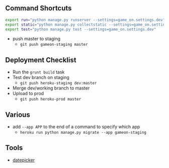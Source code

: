 ## Command Shortcuts

```sh
export run="python manage.py runserver --settings=game_on.settings.dev"
export static="python manage.py collectstatic --settings=game_on.settings.dev"
export test="python manage.py test --settings=game_on.settings.dev"
```

- push master to staging
  - `git push gameon-staging master`

## Deployment Checklist

- Run the `grunt build` task
- Test dev branch on staging
  - `git push heroku-staging dev:master`
- Merge dev/working branch to master
- Upload to prod
  - `git push heroku-prod master`

## Various

- add `--app APP` to the end of a command to specify which app
  - `heroku run python manage.py migrate --app gameon-staging`

## Tools

- [datepicker](https://github.com/eternicode/bootstrap-datepicker)
